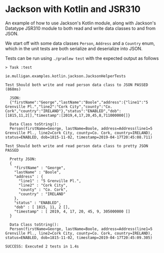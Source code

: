 # Jackson with Kotlin and JSR310

An example of how to use Jackson's Kotlin module, along with Jackson's Datatype JSR310 module to both read and write 
data classes to and from JSON.

We start off with some data classes `Person`, `Address` and a `Country` enum, which in the unit tests are both serialize
and deserialize into JSON.

Tests can be run using `./gradlew test` with the expected output as follows

    > Task :test

    ie.mulligan.examples.kotlin.jackson.JacksonHelperTests

    Test Should both write and read person data class to JSON PASSED (868ms)

      JSON:
      {"firstName":"George","lastName":"Boole","address":{"line1":"5 Grenville Pl.","line2":"Cork City","county":"Co. Cork","country":"IRELAND"},"status":"ENABLED","dob":[1815,11,2[],"timestamp":[2019,4,17,20,45,8,711000000[]}

      Data Class toString():
      Person(firstName=George, lastName=Boole, address=Address(line1=5 Grenville Pl., line2=Cork City, county=Co. Cork, country=IRELAND), status=ENABLED, dob=1815-11-02, timestamp=2019-04-17T20:45:08.711)

    Test Should both write and read person data class to pretty JSON PASSED

      Pretty JSON:
      {
        "firstName" : "George",
        "lastName" : "Boole",
        "address" : {
          "line1" : "5 Grenville Pl.",
          "line2" : "Cork City",
          "county" : "Co. Cork",
          "country" : "IRELAND"
        },
        "status" : "ENABLED",
        "dob" : [ 1815, 11, 2 [],
        "timestamp" : [ 2019, 4, 17, 20, 45, 9, 305000000 []
      }

      Data Class toString():
      Person(firstName=George, lastName=Boole, address=Address(line1=5 Grenville Pl., line2=Cork City, county=Co. Cork, country=IRELAND), status=ENABLED, dob=1815-11-02, timestamp=2019-04-17T20:45:09.305)

    SUCCESS: Executed 2 tests in 1.4s